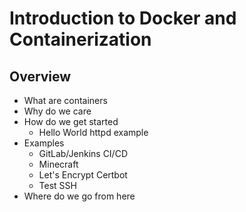# Introduction to Docker and Containerization

## Overview

- What are containers
- Why do we care
- How do we get started
  - Hello World httpd example
- Examples
  - GitLab/Jenkins CI/CD
  - Minecraft
  - Let's Encrypt Certbot
  - Test SSH
- Where do we go from here


